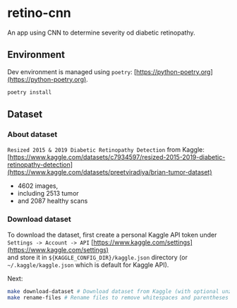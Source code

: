 # retino-cnn
An app using CNN to determine severity od diabetic retinopathy.

## Environment
Dev environment is managed using `poetry`: [https://python-poetry.org](https://python-poetry.org).
```bash
poetry install
```

## Dataset

### About dataset
`Resized 2015 & 2019 Diabetic Retinopathy Detection` from Kaggle: [https://www.kaggle.com/datasets/c7934597/resized-2015-2019-diabetic-retinopathy-detection](https://www.kaggle.com/datasets/preetviradiya/brian-tumor-dataset)  
- 4602 images, 
- including 2513 tumor 
- and 2087 healthy scans


### Download dataset
To download the dataset, first create a personal Kaggle API token under  
`Settings -> Account -> API`  [https://www.kaggle.com/settings](https://www.kaggle.com/settings)  
and store it in `${KAGGLE_CONFIG_DIR}/kaggle.json` directory (or `~/.kaggle/kaggle.json` which is default for Kaggle API).

Next:
```bash
make download-dataset # Download dataset from Kaggle (with optional unzipping)
make rename-files # Rename files to remove whitespaces and parentheses
```
